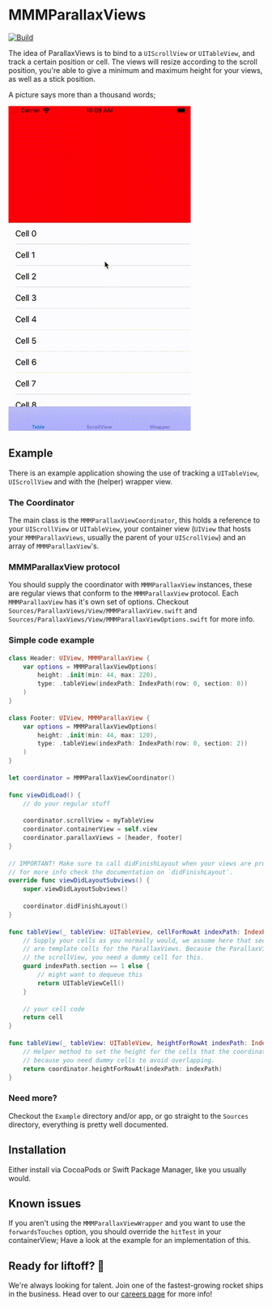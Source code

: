 #  MMMParallaxViews

[![Build](https://github.com/mediamonks/MMMParallaxViews/workflows/Build/badge.svg)](https://github.com/mediamonks/MMMParallaxViews/actions?query=workflow%3ABuild)

The idea of ParallaxViews is to bind to a `UIScrollView` or `UITableView`, and track
a certain position or cell. The views will resize according to the scroll position,
you're able to give a minimum and maximum height for your views, as well as a stick
position.

A picture says more than a thousand words;

![ParallaxViews - not working until merge; checkout the .gif in the repo](https://github.com/mediamonks/MMMParallaxViews/raw/main/MMMParallaxViews.gif)

## Example

There is an example application showing the use of tracking a `UITableView`, `UIScrollView`
and with the (helper) wrapper view.

### The Coordinator

The main class is the `MMMParallaxViewCoordinator`, this holds a reference to your
`UIScrollView` or `UITableView`, your container view (`UIView` that hosts your
`MMMParallaxViews`, usually the parent of your `UIScrollView`) and an array of
`MMMParallaxView`'s.

### MMMParallaxView protocol

You should supply the coordinator with `MMMParallaxView` instances, these are regular
views that conform to the `MMMParallaxView` protocol. Each `MMMParallaxView` has it's own
set of options. Checkout `Sources/ParallaxViews/View/MMMParallaxView.swift` and
`Sources/ParallaxViews/View/MMMParallaxViewOptions.swift` for more info.

### Simple code example

```swift
class Header: UIView, MMMParallaxView {
    var options = MMMParallaxViewOptions(
        height: .init(min: 44, max: 220),
        type: .tableView(indexPath: IndexPath(row: 0, section: 0))
    )
}

class Footer: UIView, MMMParallaxView {
    var options = MMMParallaxViewOptions(
        height: .init(min: 44, max: 120),
        type: .tableView(indexPath: IndexPath(row: 0, section: 2))
    )
}

let coordinator = MMMParallaxViewCoordinator()

func viewDidLoad() {
    // do your regular stuff

    coordinator.scrollView = myTableView
    coordinator.containerView = self.view
    coordinator.parallaxViews = [header, footer]
}

// IMPORTANT! Make sure to call didFinishLayout when your views are properly calculated.
// for more info check the documentation on `didFinishLayout`.
override func viewDidLayoutSubviews() {
	super.viewDidLayoutSubviews()

	coordinator.didFinishLayout()
}

func tableView(_ tableView: UITableView, cellForRowAt indexPath: IndexPath) -> UITableViewCell {
    // Supply your cells as you normally would, we assume here that section 0 and 2
    // are template cells for the ParallaxViews. Because the ParallaxView's are overlaying
    // the scrollView, you need a dummy cell for this.
    guard indexPath.section == 1 else {
        // might want to dequeue this
        return UITableViewCell()
    }

    // your cell code
    return cell
}

func tableView(_ tableView: UITableView, heightForRowAt indexPath: IndexPath) -> CGFloat {
    // Helper method to set the height for the cells that the coordinator is tracking,
    // because you need dummy cells to avoid overlapping.
    return coordinator.heightForRowAt(indexPath: indexPath)
}
```

### Need more?

Checkout the `Example` directory and/or app, or go straight to the `Sources` directory,
everything is pretty well documented.

## Installation

Either install via CocoaPods or Swift Package Manager, like you usually would.

## Known issues

If you aren't using the `MMMParallaxViewWrapper` and you want to use the `forwardsTouches`
option, you should override the `hitTest` in your containerView; Have a look at
the example for an implementation of this.

## Ready for liftoff? 🚀

We're always looking for talent. Join one of the fastest-growing rocket ships in
the business. Head over to our [careers page](https://media.monks.com/careers)
for more info!
